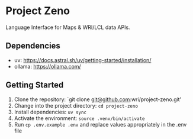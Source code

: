 # Project Zeno

Language Interface for Maps & WRI/LCL data APIs.

## Dependencies
- uv: https://docs.astral.sh/uv/getting-started/installation/
- ollama: https://ollama.com/

## Getting Started

1. Clone the repository: `git clone git@github.com:wri/project-zeno.git'
2. Change into the project directory: `cd project-zeno`
3. Install dependencies: `uv sync`
4. Activate the environment: `source .venv/bin/activate`
5. Run `cp .env.example .env` and replace values appropriately in the .env file

